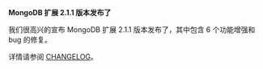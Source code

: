 **MongoDB 扩展 2.1.1 版本发布了**

我们很高兴的宣布 MongoDB 扩展 2.1.1 版本发布了，其中包含 6 个功能增强和 bug 的修复。

详情请参阅 [CHANGELOG](https://github.com/yiisoft/yii2-mongodb/blob/2.1.1/CHANGELOG.md)。